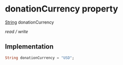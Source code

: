 


# donationCurrency property







[String](https://api.flutter.dev/flutter/dart-core/String-class.html) donationCurrency
  
_<span class="feature">read / write</span>_






## Implementation

```dart
String donationCurrency = "USD";
```







